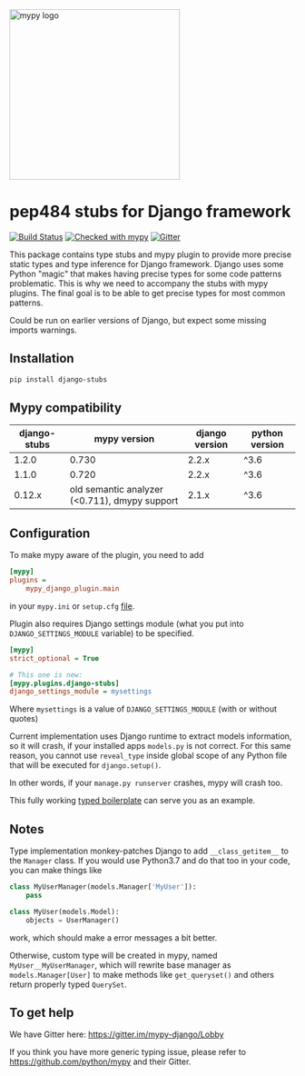<img src="http://mypy-lang.org/static/mypy_light.svg" alt="mypy logo" width="300px"/>

# pep484 stubs for Django framework

[![Build Status](https://travis-ci.com/typeddjango/django-stubs.svg?branch=master)](https://travis-ci.com/typeddjango/django-stubs)
[![Checked with mypy](http://www.mypy-lang.org/static/mypy_badge.svg)](http://mypy-lang.org/)
[![Gitter](https://badges.gitter.im/mypy-django/Lobby.svg)](https://gitter.im/mypy-django/Lobby)

This package contains type stubs and mypy plugin to provide more precise static types and type inference for Django framework. Django uses some Python "magic" that makes having precise types for some code patterns problematic. This is why we need to accompany the stubs with mypy plugins. The final goal is to be able to get precise types for most common patterns.

Could be run on earlier versions of Django, but expect some missing imports warnings.


## Installation

```bash
pip install django-stubs
```


## Mypy compatibility

| django-stubs | mypy version | django version | python version
| ------------ | ---- | ---- | ---- |
| 1.2.0 | 0.730 | 2.2.x | ^3.6
| 1.1.0 | 0.720 | 2.2.x | ^3.6
| 0.12.x | old semantic analyzer (<0.711), dmypy support | 2.1.x | ^3.6


## Configuration

To make mypy aware of the plugin, you need to add

```ini
[mypy]
plugins =
    mypy_django_plugin.main
```

in your `mypy.ini` or `setup.cfg` [file](https://mypy.readthedocs.io/en/latest/config_file.html).

Plugin also requires Django settings module (what you put into `DJANGO_SETTINGS_MODULE` variable) to be specified.

```ini
[mypy]
strict_optional = True

# This one is new:
[mypy.plugins.django-stubs]
django_settings_module = mysettings
```

Where `mysettings` is a value of `DJANGO_SETTINGS_MODULE` (with or without quotes)

Current implementation uses Django runtime to extract models information, so it will crash, if your installed apps `models.py` is not correct. For this same reason, you cannot use `reveal_type` inside global scope of any Python file that will be executed for `django.setup()`. 

In other words, if your `manage.py runserver` crashes, mypy will crash too. 

This fully working [typed boilerplate](https://github.com/wemake-services/wemake-django-template) can serve you as an example.


## Notes

Type implementation monkey-patches Django to add `__class_getitem__` to the `Manager` class. 
If you would use Python3.7 and do that too in your code, you can make things like

```python
class MyUserManager(models.Manager['MyUser']):
    pass

class MyUser(models.Model):
    objects = UserManager()
```

work, which should make a error messages a bit better. 

Otherwise, custom type will be created in mypy, named `MyUser__MyUserManager`, which will rewrite base manager as `models.Manager[User]` to make methods like `get_queryset()` and others return properly typed `QuerySet`. 


## To get help

We have Gitter here: <https://gitter.im/mypy-django/Lobby>

If you think you have more generic typing issue, please refer to https://github.com/python/mypy and their Gitter.
